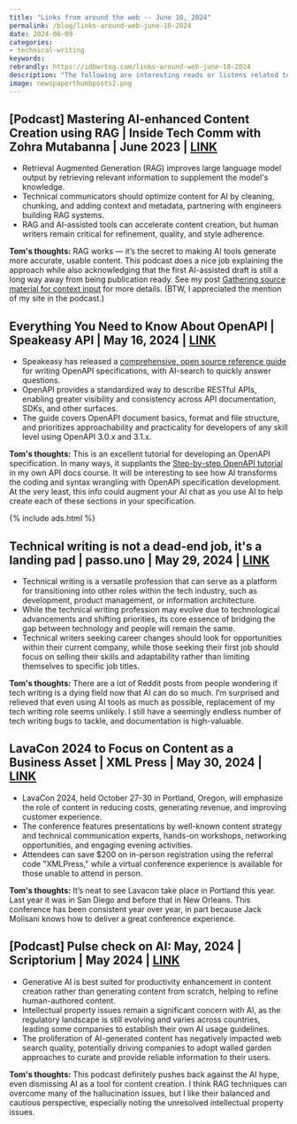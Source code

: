 ```yaml
---
title: "Links from around the web -- June 10, 2024"
permalink: /blog/links-around-web-june-10-2024
date: 2024-06-09
categories:
- technical-writing
keywords: 
rebrandly: https://idbwrtng.com/links-around-web-june-10-2024
description: "The following are interesting reads or listens related to tech comm. The summary bullets are AI-generated, followed by my own non-AI-generated thoughts. Topics include podcasts on RAG techniques for AI content development, OpenAPI reference guides, dead-end counterarguments, Lavacon in Portland, and AI cautiousness."
image: newspaperthumbposts2.png
---
```


## [Podcast] Mastering AI-enhanced Content Creation using RAG | Inside Tech Comm with Zohra Mutabanna | June 2023 | [LINK](https://www.insidetechcomm.show/1728253/15162890-s5e5-mastering-ai-enhanced-content-creation-using-retrieval-augmented-generation-rag-with-manny-silva)

* Retrieval Augmented Generation (RAG) improves large language model output by retrieving relevant information to supplement the model's knowledge.
* Technical communicators should optimize content for AI by cleaning, chunking, and adding context and metadata, partnering with engineers building RAG systems.
* RAG and AI-assisted tools can accelerate content creation, but human writers remain critical for refinement, quality, and style adherence.

**Tom's thoughts:** RAG works — it’s the secret to making AI tools generate more accurate, usable content. This podcast does a nice job explaining the approach while also acknowledging that the first AI-assisted draft is still a long way away from being publication ready. See my post [Gathering source material for context input](https://idratherbewriting.com/ai/prompt-engineering-source-material-context.html) for more details. (BTW, I appreciated the mention of my site in the podcast.)

## Everything You Need to Know About OpenAPI | Speakeasy API | May 16, 2024 | [LINK](https://www.speakeasyapi.dev/post/openapi-reference-guide)


* Speakeasy has released a [comprehensive, open source reference guide](https://www.speakeasyapi.dev/openapi) for writing OpenAPI specifications, with AI-search to quickly answer questions.
* OpenAPI provides a standardized way to describe RESTful APIs, enabling greater visibility and consistency across API documentation, SDKs, and other surfaces.
* The guide covers OpenAPI document basics, format and file structure, and prioritizes approachability and practicality for developers of any skill level using OpenAPI 3.0.x and 3.1.x.

**Tom's thoughts:** This is an excellent tutorial for developing an OpenAPI specification. In many ways, it supplants the [Step-by-step OpenAPI tutorial](https://idratherbewriting.com/learnapidoc/openapi_tutorial.html) in my own API docs course. It will be interesting to see how AI transforms the coding and syntax wrangling with OpenAPI specification development. At the very least, this info could augment your AI chat as you use AI to help create each of these sections in your specification.

{% include ads.html %}

## Technical writing is not a dead-end job, it's a landing pad | passo.uno | May 29, 2024 | [LINK](https://passo.uno/posts/technical-writing-is-not-a-dead-end-job/)

* Technical writing is a versatile profession that can serve as a platform for transitioning into other roles within the tech industry, such as development, product management, or information architecture.
* While the technical writing profession may evolve due to technological advancements and shifting priorities, its core essence of bridging the gap between technology and people will remain the same.
* Technical writers seeking career changes should look for opportunities within their current company, while those seeking their first job should focus on selling their skills and adaptability rather than limiting themselves to specific job titles.

**Tom's thoughts:** There are a lot of Reddit posts from people wondering if tech writing is a dying field now that AI can do so much. I’m surprised and relieved that even using AI tools as much as possible, replacement of my tech writing role seems unlikely. I still have a seemingly endless number of tech writing bugs to tackle, and documentation is high-valuable.

## LavaCon 2024 to Focus on Content as a Business Asset | XML Press | May 30, 2024 | [LINK](https://xmlpress.net/2024/05/30/lavacon-2024/)

* LavaCon 2024, held October 27-30 in Portland, Oregon, will emphasize the role of content in reducing costs, generating revenue, and improving customer experience.
* The conference features presentations by well-known content strategy and technical communication experts, hands-on workshops, networking opportunities, and engaging evening activities.
* Attendees can save $200 on in-person registration using the referral code "XMLPress," while a virtual conference experience is available for those unable to attend in person.

**Tom's thoughts:** It’s neat to see Lavacon take place in Portland this year. Last year it was in San Diego and before that in New Orleans. This conference has been consistent year over year, in part because Jack Molisani knows how to deliver a great conference experience.

## [Podcast] Pulse check on AI: May, 2024 | Scriptorium | May 2024 | [LINK](https://www.scriptorium.com/2024/05/pulse-check-on-ai-may-2024/)

* Generative AI is best suited for productivity enhancement in content creation rather than generating content from scratch, helping to refine human-authored content.
* Intellectual property issues remain a significant concern with AI, as the regulatory landscape is still evolving and varies across countries, leading some companies to establish their own AI usage guidelines.
* The proliferation of AI-generated content has negatively impacted web search quality, potentially driving companies to adopt walled garden approaches to curate and provide reliable information to their users.

**Tom's thoughts:** This podcast definitely pushes back against the AI hype, even dismissing AI as a tool for content creation. I think RAG techniques can overcome many of the hallucination issues, but I like their balanced and cautious perspective, especially noting the unresolved intellectual property issues.